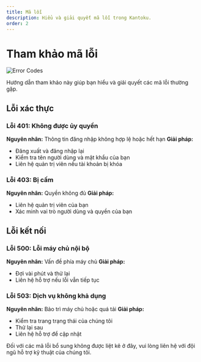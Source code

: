 ```yaml
---
title: Mã lỗi
description: Hiểu và giải quyết mã lỗi trong Kantoku.
order: 2
---
```


# Tham khảo mã lỗi

![Error Codes](/figma-designs/instruction-12.png)

Hướng dẫn tham khảo này giúp bạn hiểu và giải quyết các mã lỗi thường gặp.

## Lỗi xác thực

### Lỗi 401: Không được ủy quyền
**Nguyên nhân:** Thông tin đăng nhập không hợp lệ hoặc hết hạn
**Giải pháp:** 
- Đăng xuất và đăng nhập lại
- Kiểm tra tên người dùng và mật khẩu của bạn
- Liên hệ quản trị viên nếu tài khoản bị khóa

### Lỗi 403: Bị cấm
**Nguyên nhân:** Quyền không đủ
**Giải pháp:**
- Liên hệ quản trị viên của bạn
- Xác minh vai trò người dùng và quyền của bạn

## Lỗi kết nối

### Lỗi 500: Lỗi máy chủ nội bộ
**Nguyên nhân:** Vấn đề phía máy chủ
**Giải pháp:**
- Đợi vài phút và thử lại
- Liên hệ hỗ trợ nếu lỗi vẫn tiếp tục

### Lỗi 503: Dịch vụ không khả dụng
**Nguyên nhân:** Bảo trì máy chủ hoặc quá tải
**Giải pháp:**
- Kiểm tra trang trạng thái của chúng tôi
- Thử lại sau
- Liên hệ hỗ trợ để cập nhật

Đối với các mã lỗi bổ sung không được liệt kê ở đây, vui lòng liên hệ với đội ngũ hỗ trợ kỹ thuật của chúng tôi.
